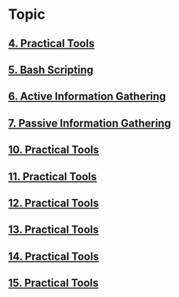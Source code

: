 # **Topic**

## **[4. Practical Tools](https://github.com/MrKQ711/Information_Gathering/tree/main/Information_Gathering/4.%20Practical%20Tools)**
## **[5. Bash Scripting](https://github.com/MrKQ711/Information_Gathering/tree/main/Information_Gathering/5.%20Bash%20Scripting)**
## **[6. Active Information Gathering](https://github.com/MrKQ711/Information_Gathering/tree/main/Information_Gathering/6.%20Active%20Information%20Gathering)**
## **[7. Passive Information Gathering](https://github.com/MrKQ711/Information_Gathering/tree/main/Information_Gathering/7.%20Passive%20Information%20Gatheringhttps://github.com/MrKQ711/Information_Gathering/tree/main/Information_Gathering/7.%20Passive%20Information%20Gathering)**
## **[10. Practical Tools](https://github.com/MrKQ711/Information_Gathering/tree/main/Information_Gathering/10.%20Introduction%20to%20Buffer%20Overflows)**
## **[11. Practical Tools](https://github.com/MrKQ711/Information_Gathering/tree/main/Information_Gathering/11.%20Windows%20Buffer%20Overflows)**
## **[12. Practical Tools](https://github.com/MrKQ711/Information_Gathering/tree/main/Information_Gathering/12.%20Linux%20Buffer%20Overflows)**
## **[13. Practical Tools](https://github.com/MrKQ711/Information_Gathering/tree/main/Information_Gathering/13.%20Client-Side%20Attacks)**
## **[14. Practical Tools](https://github.com/MrKQ711/Information_Gathering/tree/main/Information_Gathering/14.%20Locating%20Public%20Exploits)**
## **[15. Practical Tools](https://github.com/MrKQ711/Information_Gathering/tree/main/Information_Gathering/15.%20Fixing%20Exploits)**
